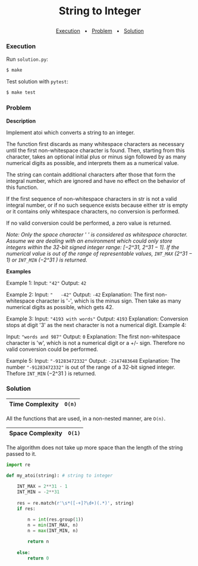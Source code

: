 # <p align="center">String to Integer</p>

<p align="center">
<a href="#execution">Execution</a>
&nbsp; • &nbsp;
<a href="#problem">Problem</a>
&nbsp; • &nbsp;
<a href="#solution">Solution</a>
</p>

### Execution

Run `solution.py`:

```bash
$ make
```

Test solution with `pytest`:

```bash
$ make test
```

### Problem

**Description**

Implement atoi which converts a string to an integer.

The function first discards as many whitespace characters as necessary until the first non-whitespace character is found. Then, starting from this character, takes an optional initial plus or minus sign followed by as many numerical digits as possible, and interprets them as a numerical value.

The string can contain additional characters after those that form the integral number, which are ignored and have no effect on the behavior of this function.

If the first sequence of non-whitespace characters in str is not a valid integral number, or if no such sequence exists because either str is empty or it contains only whitespace characters, no conversion is performed.

If no valid conversion could be performed, a zero value is returned.

*Note: Only the space character ' ' is considered as whitespace character.
Assume we are dealing with an environment which could only store integers within the 32-bit signed integer range: [−2^31,  2^31 − 1]. If the numerical value is out of the range of representable values, `INT_MAX` (2^31 − 1) or `INT_MIN` (−2^31 ) is returned.*

**Examples**

Example 1:
Input: `"42"`
Output: `42`

Example 2:
Input: `"   -42"`
Output: `-42`
Explanation: The first non-whitespace character is '-', which is the minus sign. Then take as many numerical digits as possible, which gets 42.

Example 3:
Input: `"4193 with words"`
Output: `4193`
Explanation: Conversion stops at digit '3' as the next character is not a numerical digit.
Example 4:

Input: `"words and 987"`
Output: `0`
Explanation: The first non-whitespace character is 'w', which is not a numerical digit or a +/- sign. Therefore no valid conversion could be performed.

Example 5:
Input: `"-91283472332"`
Output: `-2147483648`
Explanation: The number `"-91283472332"` is out of the range of a 32-bit signed integer. Thefore `INT_MIN` (−2^31 ) is returned.

### Solution

| **Time Complexity** |  `O(n)` |
|-------|-------------|
All the functions that are used, in a non-nested manner, are `O(n)`.

| **Space Complexity** |  `O(1)` |
|-------|-------------|
The algorithm does not take up more space than the length of the string passed to it.

```python
import re

def my_atoi(string): # string to integer
    
    INT_MAX = 2**31 - 1
    INT_MIN = -2**31
    
    res = re.match(r'\s*([-+]?\d+)(.*)', string)    
    if res:

        n = int(res.group(1))
        n = min(INT_MAX, n)
        n = max(INT_MIN, n)
        
        return n
    
    else:
        return 0
```

